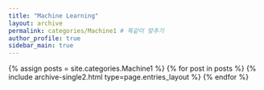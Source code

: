 ```yaml
---
title: "Machine Learning"
layout: archive
permalink: categories/Machine1 # 똑같이 맞추기
author_profile: true 
sidebar_main: true
---
```



{% assign posts = site.categories.Machine1 %} 
{% for post in posts %} {% include archive-single2.html type=page.entries_layout %} {% endfor %}



